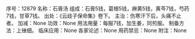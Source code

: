 序号：12879
名称：石膏汤
组成：石膏5钱，葛根5钱，麻黄5钱，黄芩7钱，芍药7钱，甘草7钱。
出处：《云歧子保命集》卷下。
主治：伤寒汗下后，头痛不止者。
加减：None
功效：None
用法用量：每服7钱，加生姜，同煎服。
制备方法：上锉细。
临床应用：None
各家论述：None
用药禁忌：None
附注：None

